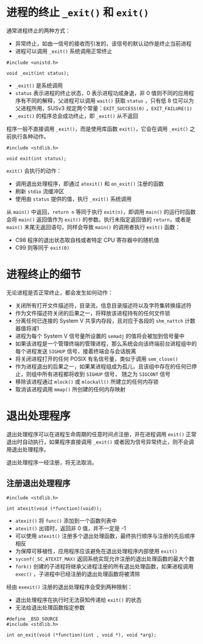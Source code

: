 # 进程的终止 `_exit()` 和 `exit()`

通常进程终止的两种方式：

- 异常终止，如由一信号的接收而引发的，该信号的默认动作是终止当前进程
- 进程可以调用 `_exit()` 系统调用正常终止

 ```
 #include <unistd.h>
 
 void _exit(int status);
 ```

- `_exit()` 是系统调用
- `status` 表示进程的终止状态，0 表示进程功成身退，非 0 值则不同的应用程序有不同的解释，父进程可以调用 `wait()` 获取 `status`  ，只有低 8 位可以为父进程所用，SUSv3 规定两个常量：`EXIT_SUCCESS(0)` ，`EXIT_FAILURE(1)`
- `_exit()` 的程序总会成功终止，即 `_exit()` 从不返回

程序一般不直接调用 `_exit()`，而是使用库函数 `exit()`，它会在调用 `_exit()` 之前执行各种动作。

```
#include <stdlib.h>

void exit(int status);
```

`exit()` 会执行的动作：

- 调用退出处理程序，即通过 `atexit()` 和 `on_exit()` 注册的函数
- 刷新 `stdio`  流缓冲区
- 使用由  `status` 提供的值，执行 `_exit()` 系统调用

从 `main()` 中返回，`return n` 等同于执行 `exit(n)`，即调用 `main()` 的运行时函数会将 `main()` 返回值作为 `exit()` 的参数。执行未指定返回值的 `return`，或者是 `main()`  末尾无返回语句，同样会导致 `main()` 的调用者执行 `exit()` 函数：

- C98 程序的退出状态取自栈或者特定  CPU 寄存器中的随机值
- C99 则等同于 `exit(0)`

# 进程终止的细节

无论进程是否正常终止，都会发生如何动作：

- 关闭所有打开文件描述符，目录流，信息目录描述符以及字符集转换描述符
- 作为文件描述符关闭的后果之一，将释放该进程持有的任何文件锁
- 分离任何已连接的 System V 共享内存段，且对应于各段的 `shm_nattch` 计数器值将减1
- 进程为每个 System V 信号量所设置的 `semadj`  的值将会被加到信号量中
- 如果该进程是一个管理终端的管理进程，那么系统会向该终端前台进程组中的每个进程发送  `SIGHUP` 信号，接着终端会与会话脱离
- 将关闭进程打开的任何 POSIX 有名信号量，类似于调用 `sem_close()`
- 作为进程退出的后果之一，如果某进程组成为孤儿，且该组中存在的任何已停止，则组中所有进程都将收到 `SIGHUP`  信号， 随之为 `SIGCONT` 信号
- 移除该进程通过 `mlock()` 或 `mlockall()` 所建立的任何内存锁
- 取消该进程调用 `mmap()` 所创建的任何内存映射

# 退出处理程序

退出处理程序可以在进程生命周期的任意时间点注册，并在进程调用 `exit()` 正常退出时自动执行，如果程序直接调用 `_exit()` 或者因为信号异常终止，则不会调用退出处理程序。

退出处理程序一经注册，将无法取消。

## 注册退出处理程序

```
#include <stdlib.h>

int atexit(void (*function)(void));
```

-  `atexit()` 将 `func()`  添加到一个函数列表中
- `atexit()` 出错时，返回非 0 值，并不一定是  -1
- 可以使用 `atexit()` 注册多个退出处理函数，最终执行顺序与注册的先后顺序相反
- 为保障可移植性，应用程序应该避免在退出处理程序内部使用 `exit()`
- `syconf(_SC_ATEXIT_MAX)` 返回系统实现允许注册的退出处理函数的最大个数
- `fork()` 创建的子进程将继承父进程注册的所有退出处理函数，如果进程调用 `exec()` ，子进程中已经注册的退出处理函数将被清除

经由 `exexit()` 注册的退出处理程序会受到两种限制：

- 退出处理程序在执行时无法获知传递给 `exit()` 的状态
- 无法给退出处理函数指定参数

```
#define _BSD_SOURCE
#include <stdlib.h>

int on_exit(void (*function)(int , void *), void *arg);
```































